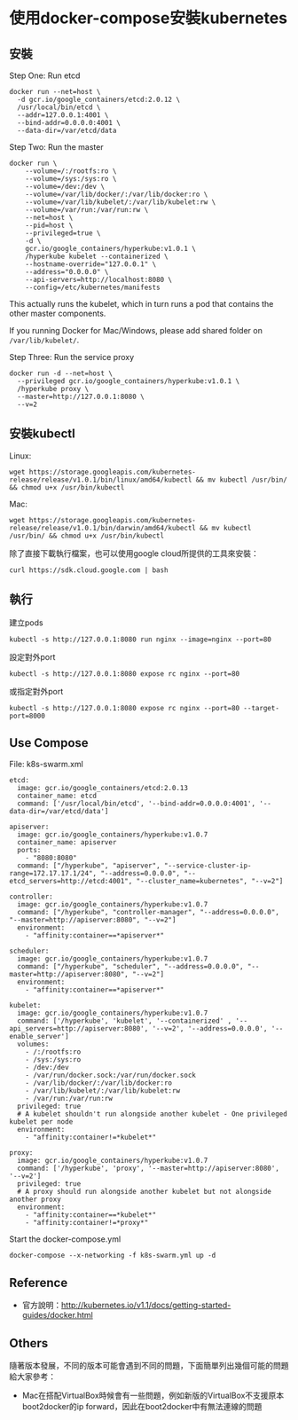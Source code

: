 # 使用docker-compose安裝kubernetes


## 安裝

Step One: Run etcd

```
docker run --net=host \
  -d gcr.io/google_containers/etcd:2.0.12 \
  /usr/local/bin/etcd \
  --addr=127.0.0.1:4001 \
  --bind-addr=0.0.0.0:4001 \
  --data-dir=/var/etcd/data
```

Step Two: Run the master

```
docker run \
    --volume=/:/rootfs:ro \
    --volume=/sys:/sys:ro \
    --volume=/dev:/dev \
    --volume=/var/lib/docker/:/var/lib/docker:ro \
    --volume=/var/lib/kubelet/:/var/lib/kubelet:rw \
    --volume=/var/run:/var/run:rw \
    --net=host \
    --pid=host \
    --privileged=true \
    -d \
    gcr.io/google_containers/hyperkube:v1.0.1 \
    /hyperkube kubelet --containerized \
    --hostname-override="127.0.0.1" \
    --address="0.0.0.0" \
    --api-servers=http://localhost:8080 \
    --config=/etc/kubernetes/manifests
```

This actually runs the kubelet, which in turn runs a pod that contains the other master components.

If you running Docker for Mac/Windows, please add shared folder on `/var/lib/kubelet/`.


Step Three: Run the service proxy

```
docker run -d --net=host \
  --privileged gcr.io/google_containers/hyperkube:v1.0.1 \
  /hyperkube proxy \
  --master=http://127.0.0.1:8080 \
  --v=2
```

## 安裝kubectl

Linux:
```
wget https://storage.googleapis.com/kubernetes-release/release/v1.0.1/bin/linux/amd64/kubectl && mv kubectl /usr/bin/ && chmod u+x /usr/bin/kubectl
```

Mac:

```
wget https://storage.googleapis.com/kubernetes-release/release/v1.0.1/bin/darwin/amd64/kubectl && mv kubectl /usr/bin/ && chmod u+x /usr/bin/kubectl
```

除了直接下載執行檔案，也可以使用google cloud所提供的工具來安裝：

```
curl https://sdk.cloud.google.com | bash
```


## 執行

建立pods
```
kubectl -s http://127.0.0.1:8080 run nginx --image=nginx --port=80
```

設定對外port

```
kubectl -s http://127.0.0.1:8080 expose rc nginx --port=80
```

或指定對外port

```
kubectl -s http://127.0.0.1:8080 expose rc nginx --port=80 --target-port=8000
```

## Use Compose

File: k8s-swarm.xml

```
etcd:
  image: gcr.io/google_containers/etcd:2.0.13
  container_name: etcd
  command: ['/usr/local/bin/etcd', '--bind-addr=0.0.0.0:4001', '--data-dir=/var/etcd/data']

apiserver:
  image: gcr.io/google_containers/hyperkube:v1.0.7
  container_name: apiserver
  ports:
    - "8080:8080"
  command: ["/hyperkube", "apiserver", "--service-cluster-ip-range=172.17.17.1/24", "--address=0.0.0.0", "--etcd_servers=http://etcd:4001", "--cluster_name=kubernetes", "--v=2"]

controller:
  image: gcr.io/google_containers/hyperkube:v1.0.7
  command: ["/hyperkube", "controller-manager", "--address=0.0.0.0", "--master=http://apiserver:8080", "--v=2"]
  environment:
    - "affinity:container==*apiserver*"

scheduler:
  image: gcr.io/google_containers/hyperkube:v1.0.7
  command: ["/hyperkube", "scheduler", "--address=0.0.0.0", "--master=http://apiserver:8080", "--v=2"]
  environment:
    - "affinity:container==*apiserver*"

kubelet:
  image: gcr.io/google_containers/hyperkube:v1.0.7
  command: ['/hyperkube', 'kubelet', '--containerized' , '--api_servers=http://apiserver:8080', '--v=2', '--address=0.0.0.0', '--enable_server']
  volumes:
    - /:/rootfs:ro
    - /sys:/sys:ro
    - /dev:/dev
    - /var/run/docker.sock:/var/run/docker.sock
    - /var/lib/docker/:/var/lib/docker:ro
    - /var/lib/kubelet/:/var/lib/kubelet:rw
    - /var/run:/var/run:rw
  privileged: true
  # A kubelet shouldn't run alongside another kubelet - One privileged kubelet per node
  environment:
    - "affinity:container!=*kubelet*"

proxy:
  image: gcr.io/google_containers/hyperkube:v1.0.7
  command: ['/hyperkube', 'proxy', '--master=http://apiserver:8080', '--v=2']
  privileged: true
  # A proxy should run alongside another kubelet but not alongside another proxy
  environment:
    - "affinity:container==*kubelet*"
    - "affinity:container!=*proxy*"
```

Start the docker-compose.yml

```
docker-compose --x-networking -f k8s-swarm.yml up -d
```


## Reference

* 官方說明：http://kubernetes.io/v1.1/docs/getting-started-guides/docker.html


## Others
隨著版本發展，不同的版本可能會遇到不同的問題，下面簡單列出幾個可能的問題給大家參考：

* Mac在搭配VirtualBox時候會有一些問題，例如新版的VirtualBox不支援原本boot2docker的ip forward，因此在boot2docker中有無法連線的問題

